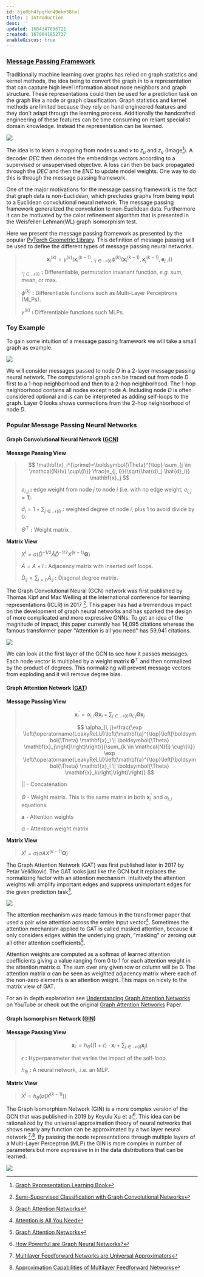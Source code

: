```yaml
---
id: 6je8bh4fpqfkr49ekm38lml
title: 1 Introduction
desc: ''
updated: 1684347896721
created: 1670641852737
enableGiscus: true
---
```

### [Message Passing Framework](https://pytorch-geometric.readthedocs.io/en/latest/notes/create_gnn.html)
Traditionally machine learning over graphs has relied on graph statistics and kernel methods, the idea being to convert the graph in to a representation that can capture high level information about node neighbors and graph structure. These representations could then be used for a prediction task on the graph like a node or graph classification. Graph statistics and kernel methods are limited because they rely on hand engineered features and they don't adapt through the learning process. Additionally the handcrafted engineering of these features can be time consuming on reliant specialist domain knowledge. Instead the representation can be learned.

![](/assets/images/1-introduction.md.node-embedding-learning-WL-Hamilton.png)

The idea is to learn a mapping from nodes $u$ and $v$ to $z_u$ and $z_v$ (Image[^1]). A decoder $DEC$ then decodes the embeddings vectors according to a supervised or unsupervised objective. A loss can then be back propagated through the $DEC$ and then the $ENC$ to update model weights. One way to do this is through the message passing framework.

One of the major motivations for the message passing framework is the fact that graph data is non-Euclidean, which precludes graphs from being input to a Euclidean convolutional neural network. The message passing framework generalized the convolution to non-Euclidean data. Furthermore it can be motivated by the color refinement algorithm that is presented in the Weisfeiler-Lehman(WL) graph isomorphism test.

[^1]: [Graph Representation Learning Book](https://www.cs.mcgill.ca/~wlh/grl_book/)

Here we present the message passing framework as presented by the popular [PyTorch Geometric Library](https://pytorch-geometric.readthedocs.io/en/latest/index.html). This definition of message passing will be used to define the different types of message passing neural networks.


> $$
> \mathbf{x}_i^{(k)}=\gamma^{(k)}\left(\mathbf{x}_i^{(k-1)}, \square_{j \in \mathcal{N}(i)} \phi^{(k)}\left(\mathbf{x}_i^{(k-1)}, \mathbf{x}_j^{(k-1)}, \mathbf{e}_{j, i}\right)\right)
> $$
>
> $\square_{j \in \mathcal{N}(i)}$ **:** Differentiable, permutation invariant function, *e.g.* sum, mean, or max.
>
> $\phi^{(k)}$ **:** Differentiable functions such as Multi-Layer Perceptrons (MLPs).
>
> $\gamma^{(k)}$ **:** Differentiable functions such MLPs.

### Toy Example

To gain some intuition of a message passing framework we will take a small graph as example.

![](./assets/drawio/Message-Passing-Framework.drawio.png)

We will consider messages passed to node $D$ in a 2-layer message passing neural network. The computational graph can be traced out from node $D$ first to a 1-hop neighborhood and then to a 2-hop neighborhood. The 1-hop neighborhood contains all nodes except node $A$. Including node $D$ is often considered optional and is can be interpreted as adding self-loops to the graph. Layer 0 looks shows connections from the 2-hop neighborhood of node $D$.

### Popular Message Passing Neural Networks

#### Graph Convolutional Neural Network ([GCN](https://pytorch-geometric.readthedocs.io/en/latest/modules/nn.html#torch_geometric.nn.conv.GCNConv))

**Message Passing View**
> $$
> \mathbf{x}_i^{\prime}=\boldsymbol{\Theta}^{\top} \sum_{j \in \mathcal{N}(v) \cup\{i\}} \frac{e_{j, i}}{\sqrt{\hat{d}_j \hat{d}_i}} \mathbf{x}_j
> $$
>
> $e_{i,j}$ **:** edge weight from node $j$ to node $i$ (i.e. with no edge weight, $e_{i,j} = \mathbf{1}$).
>
> $\hat{d}_{i} = 1 + \sum_{j \in \mathcal{N}(i)}$ **:** weighted degree of node $i$, plus 1 to avoid divide by 0.
>
> $\Theta^{\top}$ **:** Weight matrix

**Matrix View**
> $X^l = \sigma(\hat{D}^{-1/2}\hat{A}\hat{D}^{-1/2}X^{(k-1)}\boldsymbol{\Theta})$
>
> $\hat{A} = A + I$ **:** Adjacency matrix with inserted self loops.
>
> $\hat{D}_{ij} = \sum_{j=0}\hat{A}_{ij}$ **:** Diagonal degree matrix.

The Graph Convolutional Neural (GCN) network was first published by Thomas Kipf and Max Welling at the international conference for learning representations (ICLR) in 2017 [^2]. This paper has had a tremendous impact on the development of graph neural networks and has sparked the design of more complicated and more expressive GNNs. To get an idea of the magnitude of impact, this paper currently has 14,095 citations whereas the famous transformer paper "Attention is all you need" has 59,941 citations.

[^2]: [Semi-Supervised Classification with Graph Convolutional Networks](https://arxiv.org/abs/1609.02907)

![](./assets/drawio/GCN.drawio.png)

<!-- TODO update to OG Conv -->

We can look at the first layer of the GCN to see how it passes messages. Each node vector is multiplied by a weight matrix $\boldsymbol{\Theta}^{\top}$ and then normalized by the product of degrees. This normalizing will prevent message vectors from exploding and it will remove degree bias.

####  Graph Attention Network ([GAT](https://pytorch-geometric.readthedocs.io/en/latest/modules/nn.html#torch_geometric.nn.conv.GATConv))

**Message Passing View**
> $$
> \mathbf{x}_i^{\prime}=\alpha_{i, i} \boldsymbol{\Theta} \mathbf{x}_i+\sum_{j \in \mathcal{N}(i)} \alpha_{i, j} \boldsymbol{\Theta} \mathbf{x}_j
> $$
>
> $$
> \alpha_{i, j}=\frac{\exp \left(\operatorname{LeakyReLU}\left(\mathbf{a}^{\top}\left[\boldsymbol{\Theta} \mathbf{x}_i \| \boldsymbol{\Theta} \mathbf{x}_j\right]\right)\right)}{\sum_{k \in \mathcal{N}(i) \cup\{i\}} \exp \left(\operatorname{LeakyReLU}\left(\mathbf{a}^{\top}\left[\boldsymbol{\Theta} \mathbf{x}_i \| \boldsymbol{\Theta} \mathbf{x}_k\right]\right)\right)}
> $$
>
> $||$ - Concatenation
>
> $\Theta$ - Weight matrix. This is the same matrix in both $\mathbf{x}^{\prime}_i$ and $\alpha_{i,j}$ equations.
>
> $\mathbf{a}$ - Attention weights
>
> $\alpha$ - Attention weight matrix

**Matrix View**
> $X^l = \sigma(\alpha AX^{(k-1)}\boldsymbol{\Theta})$

<!-- CHECK is it theta transpose? check size. -->

The Graph Attention Network (GAT) was first published later in 2017 by Petar Veličković. The GAT looks just like the GCN but it replaces the normalizing factor with an attention mechanism. Intuitively the attention weights will amplify important edges and suppress unimportant edges for the given prediction task[^3].

![](./assets/drawio/GAT.drawio.png)

The attention mechanism was made famous in the transformer paper that used a pair wise attention across the entire input vector[^4]. Sometimes the attention mechanism applied to GAT is called masked attention, because it only considers edges within the underlying graph, "masking" or zeroing out all other attention coefficients[^3].

[^3]: [Graph Attention Networks](https://arxiv.org/abs/1710.10903)

[^4]: [Attention is All You Need](https://proceedings.neurips.cc/paper/2017/hash/3f5ee243547dee91fbd053c1c4a845aa-Abstract.html)


Attention weights are computed as a softmax of learned attention coefficients giving a value ranging from 0 to 1 for each attention weight in the attention matrix $\alpha$. The sum over any given row or column will be 0. The attention matrix $\alpha$ can be seen as weighted adjacency matrix where each of the non-zero elements is an attention weight. This maps on nicely to the matrix view of GAT.

For an in depth explanation see [Understanding Graph Attention Networks](https://www.youtube.com/watch?v=A-yKQamf2Fc) on YouTube or check out the original [Graph Attention Networks](https://arxiv.org/abs/1710.10903) Paper.

<!-- - It was later revised in 2018 -->

#### Graph Isomorphism Network ([GIN](https://pytorch-geometric.readthedocs.io/en/latest/modules/nn.html#torch_geometric.nn.conv.GINConv))

**Message Passing View**
> $$
> \mathbf{x}_i^{\prime}=h_{\Theta}\left((1+\epsilon) \cdot \mathbf{x}_i+\sum_{j \in \mathcal{N}(i)} \mathbf{x}_j\right)
> $$
>
> $\epsilon$ **:** Hyperparameter that varies the impact of the self-loop.
>
> $h_{\Theta}$ **:** A neural network, .i.e. an MLP.


**Matrix View**
>$X^l = h_{\theta}(\sigma(X^{(k-1)}))$

The Graph Isomorphism Network (GIN) is a more complex version of the GCN that was published in 2019 by Keyulu Xu et al[^5]. This idea can be rationalized by the universal approximation theory of neural networks that shows nearly any function can be approximated by a two layer neural network [^6]$^,$[^7]. By passing the node representations through multiple layers of a Multi-Layer Perceptron (MLP) the GIN is more complex in number of parameters but more expressive in in the data distributions that can be learned.

[^5]:[How Powerful are Graph Neural Networks?](https://arxiv.org/pdf/1810.00826.pdf)
[^6]:[Multilayer Feedforward Networks are Universal Approximators](https://www.sciencedirect.com/science/article/abs/pii/0893608089900208)
[^7]:[Approximation Capabilities of Multilayer Feedforward Networks](https://www.sciencedirect.com/science/article/pii/089360809190009T)

![](./assets/drawio/GIN.drawio.png)

